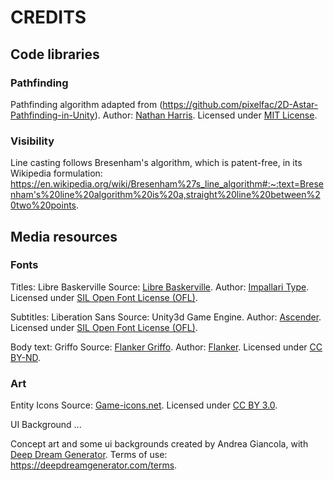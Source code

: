 # CREDITS


## Code libraries

### Pathfinding
Pathfinding algorithm adapted from (https://github.com/pixelfac/2D-Astar-Pathfinding-in-Unity).
Author: [Nathan Harris](https://github.com/pixelfac).
Licensed under [MIT License](https://opensource.org/license/mit/).


### Visibility
Line casting follows Bresenham's algorithm, which is patent-free, in its Wikipedia formulation:
https://en.wikipedia.org/wiki/Bresenham%27s_line_algorithm#:~:text=Bresenham's%20line%20algorithm%20is%20a,straight%20line%20between%20two%20points.


## Media resources

### Fonts
Titles: Libre Baskerville
Source: [Libre Baskerville](https://www.1001fonts.com/libre-baskerville-font.html).
Author: [Impallari Type](https://www.1001fonts.com/users/impallari/).
Licensed under [SIL Open Font License (OFL)](https://openfontlicense.org/).

Subtitles: Liberation Sans
Source: Unity3d Game Engine.
Author: [Ascender](https://en.wikipedia.org/wiki/Ascender_Corporation).
Licensed under [SIL Open Font License (OFL)](https://openfontlicense.org/).

Body text: Griffo
Source: [Flanker Griffo](https://www.1001fonts.com/flanker-griffo-font.html).
Author: [Flanker](https://www.1001fonts.com/users/Flanker/).
Licensed under [CC BY-ND](https://creativecommons.org/licenses/by-nd/3.0/).


### Art

Entity Icons
Source: [Game-icons.net](https://game-icons.net/).
Licensed under [CC BY 3.0](https://creativecommons.org/licenses/by/3.0/).


UI Background
...

Concept art and some ui backgrounds created by Andrea Giancola, with [Deep Dream Generator](https://deepdreamgenerator.com/).
Terms of use: https://deepdreamgenerator.com/terms.
